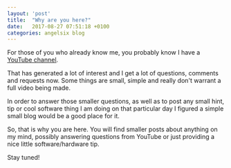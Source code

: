 ```yaml
---
layout: 'post'
title:  "Why are you here?"
date:   2017-08-27 07:51:18 +0100
categories: angelsix blog
---
```

For those of you who already know me, you probably know I have a [YouTube channel][youtube-url].

That has generated a lot of interest and I get a lot of questions, comments and requests now. Some things are small, simple and really don't warrant a full video being made.

In order to answer those smaller questions, as well as to post any small hint, tip or cool software thing I am doing on that particular day I figured a simple small blog would be a good place for it.

So, that is why you are here. You will find smaller posts about anything on my mind, possibly answering questions from YouTube or just providing a nice little software/hardware tip.

Stay tuned!

[youtube-url]: https://www.youtube.com/c/angelsix/
